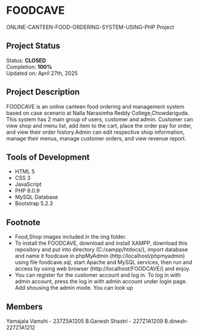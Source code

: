 # FOODCAVE

ONLINE-CANTEEN-FOOD-ORDERING-SYSTEM-USING-PHP Project

## Project Status
Status: **CLOSED**\
Completion: **100%**\
Updated on: April 27th, 2025

## Project Description
FOODCAVE is an online canteen food ordering and management system based on case scenario at Nalla Narasimha Reddy College,Chowdariguda. This system has 2 main group of users, customer and admin. Customer can view shop and menu list, add item to the cart, place the order pay for order, and view their order history.Admin can edit respective shop information, manage their menus, manage customer orders, and view revenue report.



## Tools of Development
- HTML 5
- CSS 3
- JavaScript
- PHP 8.0.9
- MySQL Database
- Bootstrap 5.2.3


## Footnote
- Food,Shop images included in the img folder.
- To install the FOODCAVE, download and install XAMPP, download this repository and put into directory (C:/xampp/htdocs/), import database and name it foodcave in phpMyAdmin (http://localhost/phpmyadmin) using file foodcave.sql, start Apache and MySQL services, then run and access by using web browser (http://localhost/FOODCAVE/) and enjoy.
- You can register for the customer account and log in. To log in with admin account, press the log in with admin account under login page. Add shousing the admin mode. You can look up 

## Members
Yamajala Vamshi - 237Z5A1205
B.Ganesh Shastri - 227Z1A1209
B.dinesh-227Z1A1212

